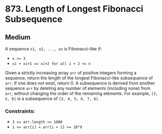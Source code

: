 # 873. Length of Longest Fibonacci Subsequence

## Medium

A sequence `x1, x2, ..., xn` is Fibonacci-like if:

- `n >= 3`
- `xi + xi+1 == xi+2 for all i + 2 <= n`

Given a strictly increasing array `arr` of positive integers forming a sequence, return the length of the longest
Fibonacci-like subsequence of `arr`. If one does not exist, return 0. A subsequence is derived from another sequence
`arr` by deleting any number of elements (including none) from `arr`, without changing the order of the remaining
elements. For example, `[3, 5, 8]` is a subsequence of `[3, 4, 5, 6, 7, 8]`.

### Constraints:

- `3 <= arr.length <= 1000`
- `1 <= arr[i] < arr[i + 1] <= 10^9`
